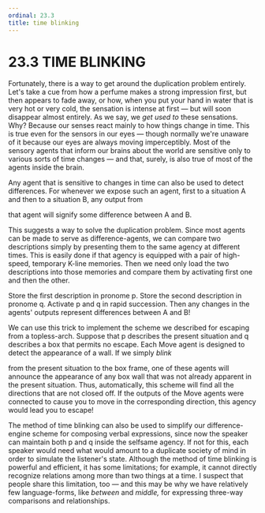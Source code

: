 ```yaml
---
ordinal: 23.3
title: time blinking
---
```


# 23.3 TIME BLINKING 

<p>Fortunately, there is a way to get around the duplication problem entirely. Let's take a cue from how a perfume makes a strong impression first, but then appears to fade away, or how, when you put your hand in water that is very hot or very cold, the sensation is intense at first &mdash; but will soon disappear almost entirely. As we say, we <em>get used to</em> these sensations. Why? Because our senses react mainly to how things change in time. This is true even for the sensors in our eyes &mdash; though normally we're unaware of it because our eyes are always moving imperceptibly. Most of the sensory agents that inform our brains about the world are sensitive only to various sorts of time changes &mdash; and that, surely, is also true of most of the agents inside the brain.</p>
<p>Any agent that is sensitive to changes in time can also be used to detect differences. For whenever we expose such an agent, first to a situation A and then to a situation B, any output from</p>
<p>that agent will signify some difference between A and B.</p>
<p>This suggests a way to solve the duplication problem. Since most agents can be made to serve as difference-agents, we can compare two descriptions simply by presenting them to the same agency at different times. This is easily done if that agency is equipped with a pair of high-speed, temporary K-line memories. Then we need only load the two descriptions into those memories and compare them by activating first one and then the other.</p>
<p>Store the first description in pronome p. Store the second description in pronome q. Activate p and q in rapid succession. Then any changes in the agents' outputs represent differences between A and B!</p>
<p>We can use this trick to implement the scheme we described for escaping from a topless-arch. Suppose that p describes the present situation and q describes a box that permits no escape. Each Move agent is designed to detect the appearance of a wall. If we simply <em>blink</em></p>
<p>from the present situation to the box frame, one of these agents will announce the appearance of any box wall that was not already apparent in the present situation. Thus, automatically, this scheme will find all the directions that are not closed off. If the outputs of the Move agents were connected to cause you to move in the corresponding direction, this agency would lead you to escape!</p>
<p>The method of time blinking can also be used to simplify our difference-engine scheme for composing verbal expressions, since now the speaker can maintain both p and q inside the selfsame agency. If not for this, each speaker would need what would amount to a duplicate society of mind in order to simulate the listener's state. Although the method of time blinking is powerful and efficient, it has some limitations; for example, it cannot directly recognize relations among more than two things at a time. I suspect that people share this limitation, too &mdash; and this may be why we have relatively few language-forms, like <em>between</em> and <em>middle,</em> for expressing three-way comparisons and relationships.</p>